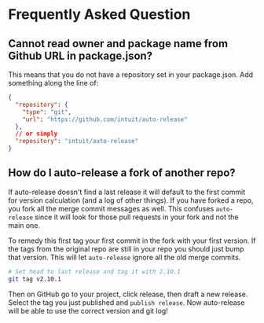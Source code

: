 # Frequently Asked Question

## Cannot read owner and package name from Github URL in package.json?

This means that you do not have a repository set in your package.json. Add something along the line of:

```json
{
  "repository": {
    "type": "git",
    "url": "https://github.com/intuit/auto-release"
  },
  // or simply
  "repository": "intuit/auto-release"
}
```

## How do I auto-release a fork of another repo?

If auto-release doesn't find a last release it will default to the first commit for version calculation (and a log of other things). If you have forked a repo, you fork all the merge commit messages as well. This confuses `auto-release` since it will look for those pull requests in your fork and not the main one.

To remedy this first tag your first commit in the fork with your first version. If the tags from the original repo are still in your repo you should just bump that version. This will let `auto-release` ignore all the old merge commits.

```sh
# Set head to last release and tag it with 2.10.1
git tag v2.10.1
```

Then on GitHub go to your project, click release, then draft a new release. Select the tag you just published and `publish release`. Now auto-release will be able to use the correct version and git log!
